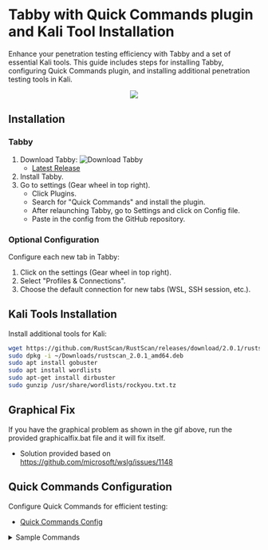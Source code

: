 # Tabby with Quick Commands plugin and Kali Tool Installation

Enhance your penetration testing efficiency with Tabby and a set of essential Kali tools. This guide includes steps for installing Tabby, configuring Quick Commands plugin, and installing additional penetration testing tools in Kali.

<p align="center">
  <img src="static/quick.gif">
</p>

## Installation

### Tabby
1. Download Tabby: ![Download Tabby](https://img.shields.io/github/downloads/Eugeny/tabby/total)
   - [Latest Release](https://github.com/Eugeny/tabby/releases/latest)
2. Install Tabby.
3. Go to settings (Gear wheel in top right).
   - Click Plugins.
   - Search for "Quick Commands" and install the plugin.
   - After relaunching Tabby, go to Settings and click on Config file.
   - Paste in the config from the GitHub repository.

### Optional Configuration
Configure each new tab in Tabby:
1. Click on the settings (Gear wheel in top right).
2. Select "Profiles & Connections".
3. Choose the default connection for new tabs (WSL, SSH session, etc.).

## Kali Tools Installation
Install additional tools for Kali:
```bash
wget https://github.com/RustScan/RustScan/releases/download/2.0.1/rustscan_2.0.1_amd64.deb -O ~/Downloads/rustscan_2.0.1_amd64.deb
sudo dpkg -i ~/Downloads/rustscan_2.0.1_amd64.deb
sudo apt install gobuster
sudo apt install wordlists
sudo apt-get install dirbuster
sudo gunzip /usr/share/wordlists/rockyou.txt.tz
```


## Graphical Fix
If you have the graphical problem as shown in the gif above, run the provided graphicalfix.bat file and it will fix itself. 
- Solution provided based on https://github.com/microsoft/wslg/issues/1148


## Quick Commands Configuration
Configure Quick Commands for efficient testing:
- [Quick Commands Config](https://github.com/pentestfunctions/Windows-Terminal-Upgrade)

<details>
<summary>Sample Commands</summary>

```yaml
qc:
  cmds:
    - name: Clear the screen
      text: clear
      ...
```

</details>
